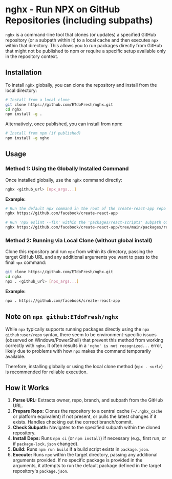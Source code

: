 # nghx - Run NPX on GitHub Repositories (including subpaths)

`nghx` is a command-line tool that clones (or updates) a specified GitHub repository (or a subpath within it) to a local cache and then executes `npx` within that directory. This allows you to run packages directly from GitHub that might not be published to npm or require a specific setup available only in the repository context.

## Installation

To install `nghx` globally, you can clone the repository and install from the local directory:

```bash
# Install from a local clone
git clone https://github.com/ETdoFresh/nghx.git
cd nghx
npm install -g .
```

Alternatively, once published, you can install from npm:

```bash
# Install from npm (if published)
npm install -g nghx
```

## Usage

### Method 1: Using the Globally Installed Command

Once installed globally, use the `nghx` command directly:

```bash
nghx <github_url> [npx_args...]
```

**Example:**

```bash
# Run the default npx command in the root of the create-react-app repo
nghx https://github.com/facebook/create-react-app

# Run 'npx eslint --fix' within the 'packages/react-scripts' subpath of create-react-app
nghx https://github.com/facebook/create-react-app/tree/main/packages/react-scripts eslint --fix
```

### Method 2: Running via Local Clone (without global install)

Clone this repository and run `npx` from within its directory, passing the target GitHub URL and any additional arguments you want to pass to the final `npx` command:

```bash
git clone https://github.com/ETdoFresh/nghx.git
cd nghx
npx . <github_url> [npx_args...]
```

**Example:**

```bash
npx . https://github.com/facebook/create-react-app
```

## Note on `npx github:ETdoFresh/nghx`

While `npx` typically supports running packages directly using the `npx github:user/repo` syntax, there seem to be environment-specific issues (observed on Windows/PowerShell) that prevent this method from working correctly with `nghx`. It often results in a `'nghx' is not recognized...` error, likely due to problems with how `npx` makes the command temporarily available.

Therefore, installing globally or using the local clone method (`npx . <url>`) is recommended for reliable execution.

## How it Works

1.  **Parse URL:** Extracts owner, repo, branch, and subpath from the GitHub URL.
2.  **Prepare Repo:** Clones the repository to a central cache (`~/.nghx_cache` or platform equivalent) if not present, or pulls the latest changes if it exists. Handles checking out the correct branch/commit.
3.  **Check Subpath:** Navigates to the specified subpath within the cloned repository.
4.  **Install Deps:** Runs `npm ci` (or `npm install`) if necessary (e.g., first run, or if `package-lock.json` changed).
5.  **Build:** Runs `npm run build` if a build script exists in `package.json`.
6.  **Execute:** Runs `npx` within the target directory, passing any additional arguments provided. If no specific package is provided in the arguments, it attempts to run the default package defined in the target repository's `package.json`. 